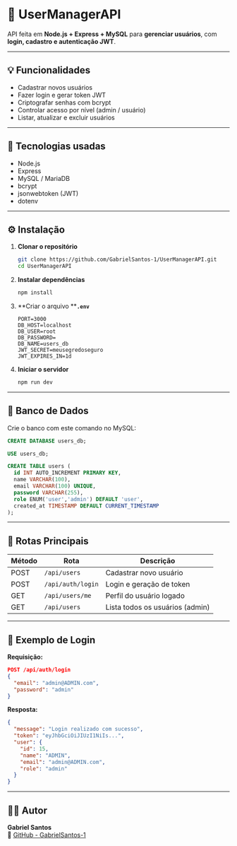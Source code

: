 # 🚀 UserManagerAPI

API feita em **Node.js + Express + MySQL** para **gerenciar usuários**, com **login, cadastro e autenticação JWT**.

---

## 💡 Funcionalidades

- Cadastrar novos usuários
- Fazer login e gerar token JWT
- Criptografar senhas com bcrypt
- Controlar acesso por nível (admin / usuário)
- Listar, atualizar e excluir usuários

---

## 🧱 Tecnologias usadas

- Node.js
- Express
- MySQL / MariaDB
- bcrypt
- jsonwebtoken (JWT)
- dotenv

---

## ⚙️ Instalação

1. **Clonar o repositório**

   ```bash
   git clone https://github.com/GabrielSantos-1/UserManagerAPI.git
   cd UserManagerAPI
   ```

2. **Instalar dependências**

   ```bash
   npm install
   ```

3. \*\*Criar o arquivo \*\***`.env`**

   ```env
   PORT=3000
   DB_HOST=localhost
   DB_USER=root
   DB_PASSWORD=
   DB_NAME=users_db
   JWT_SECRET=meusegredoseguro
   JWT_EXPIRES_IN=1d
   ```

4. **Iniciar o servidor**

   ```bash
   npm run dev
   ```

---

## 🧠 Banco de Dados

Crie o banco com este comando no MySQL:

```sql
CREATE DATABASE users_db;

USE users_db;

CREATE TABLE users (
  id INT AUTO_INCREMENT PRIMARY KEY,
  name VARCHAR(100),
  email VARCHAR(100) UNIQUE,
  password VARCHAR(255),
  role ENUM('user','admin') DEFAULT 'user',
  created_at TIMESTAMP DEFAULT CURRENT_TIMESTAMP
);
```

---

## 🔑 Rotas Principais

| Método | Rota              | Descrição                       |
| ------ | ----------------- | ------------------------------- |
| POST   | `/api/users`      | Cadastrar novo usuário          |
| POST   | `/api/auth/login` | Login e geração de token        |
| GET    | `/api/users/me`   | Perfil do usuário logado        |
| GET    | `/api/users`      | Lista todos os usuários (admin) |

---

## 💬 Exemplo de Login

**Requisição:**

```json
POST /api/auth/login
{
  "email": "admin@ADMIN.com",
  "password": "admin"
}
```

**Resposta:**

```json
{
  "message": "Login realizado com sucesso",
  "token": "eyJhbGciOiJIUzI1NiIs...",
  "user": {
    "id": 15,
    "name": "ADMIN",
    "email": "admin@ADMIN.com",
    "role": "admin"
  }
}
```

---

## 👨‍💻 Autor

**Gabriel Santos**\
🔗 [GitHub - GabrielSantos-1](https://github.com/GabrielSantos-1)

